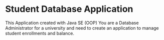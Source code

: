 # Student Database Application 
This Application created with Java SE (OOP)
 You are a Database Administrator for a university and need to create an application to manage student enrollments and balance. 
